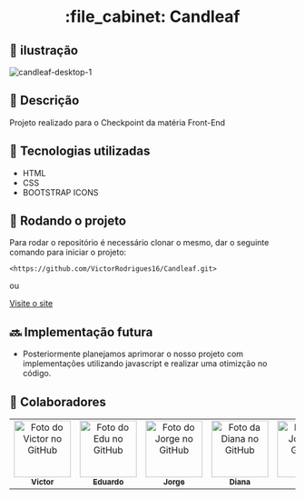 <h1 align="center">:file_cabinet: Candleaf</h1>

## :memo: ilustração
 ![candleaf-desktop-_1_](https://github.com/VictorRodrigues16/Candleaf/assets/143040764/11b73c21-fe1e-43fb-9574-45a02eddf341)

## :memo: Descrição
Projeto realizado para o Checkpoint da matéria Front-End 


## :wrench: Tecnologias utilizadas
* HTML
* CSS
* BOOTSTRAP ICONS

## :rocket: Rodando o projeto
Para rodar o repositório é necessário clonar o mesmo, dar o seguinte comando para iniciar o projeto:
```
<https://github.com/VictorRodrigues16/Candleaf.git>
```
ou
<br>

 <a href="https://victorrodrigues16.github.io/Candleaf/index.html">
    Visite o site
</a>

## :soon: Implementação futura
* Posteriormente planejamos aprimorar o nosso projeto com implementações utilizando javascript e realizar uma otimizção no código.

## :handshake: Colaboradores
<table>
  <tr>
    <td align="center">
      <a href="https://github.com/VictorRodrigues16">
        <img src="https://avatars.githubusercontent.com/u/143040764?v=4" width="100px;" alt="Foto do Victor no GitHub"/><br>
        <sub>
          <b>Victor</b>
        </sub>
      </a>
    </td>
   <td align="center">
      <a href="https://github.com/educf-code">
        <img src="https://avatars.githubusercontent.com/u/127149439?v=4" width="100px;" alt="Foto do Edu no GitHub"/><br>
        <sub>
          <b>Eduardo</b>
        </sub>
      </a>
    </td>
   <td align="center">
      <a href="https://github.com/JorgeBooz00">
        <img src="https://avatars.githubusercontent.com/u/107008455?v=4" width="100px;" alt="Foto do Jorge no GitHub"/><br>
        <sub>
          <b>Jorge</b>
        </sub>
      </a>
    </td>
   <td align="center">
      <a href="https://github.com/dianainocencio">
        <img src="https://avatars.githubusercontent.com/u/125329245?v=4" width="100px;" alt="Foto da Diana no GitHub"/><br>
        <sub>
          <b>Diana</b>
        </sub>
      </a>
    </td>
   <td align="center">
      <a href="https://github.com/Vikcarvalhos">
        <img src="https://avatars.githubusercontent.com/u/116219225?v=4" width="100px;" alt="Foto do João no GitHub"/><br>
        <sub>
          <b>João</b>
        </sub>
      </a>
    </td>
  </tr>
</table>

